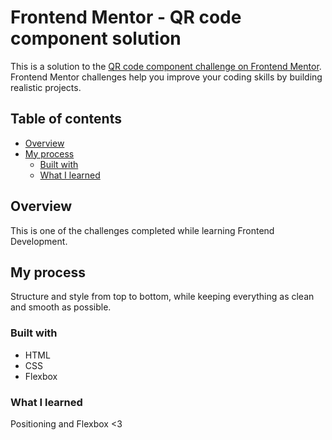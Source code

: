 # Frontend Mentor - QR code component solution

This is a solution to the [QR code component challenge on Frontend Mentor](https://www.frontendmentor.io/challenges/qr-code-component-iux_sIO_H). Frontend Mentor challenges help you improve your coding skills by building realistic projects.

## Table of contents

- [Overview](#overview)
- [My process](#my-process)
  - [Built with](#built-with)
  - [What I learned](#what-i-learned)

## Overview
This is one of the challenges completed while learning Frontend Development.

## My process
Structure and style from top to bottom, while keeping everything as clean and smooth as possible.

### Built with

- HTML
- CSS
- Flexbox

### What I learned

Positioning and Flexbox <3 
